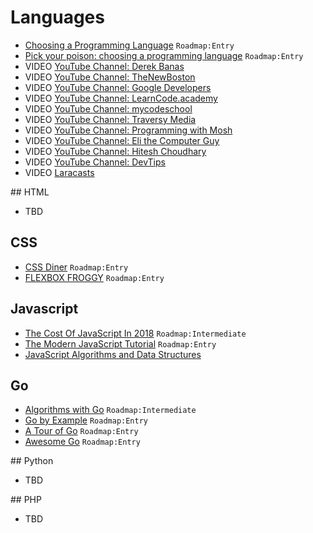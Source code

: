 # Languages

- [Choosing a Programming Language](<https://docs.microsoft.com/en-us/previous-versions/cc168615(v=msdn.10)>) `Roadmap:Entry`
- [Pick your poison: choosing a programming language](http://www.readme.lk/busting-bubbles-ten-popular-programming-languages/) `Roadmap:Entry`
- VIDEO [YouTube Channel: Derek Banas](https://www.youtube.com/user/derekbanas)
- VIDEO [YouTube Channel: TheNewBoston](https://www.youtube.com/user/thenewboston)
- VIDEO [YouTube Channel: Google Developers](https://www.youtube.com/user/GoogleDevelopers)
- VIDEO [YouTube Channel: LearnCode.academy](https://www.youtube.com/user/learncodeacademy)
- VIDEO [YouTube Channel: mycodeschool](https://www.youtube.com/user/mycodeschool)
- VIDEO [YouTube Channel: Traversy Media](https://www.youtube.com/user/TechGuyWeb/)
- VIDEO [YouTube Channel: Programming with Mosh](https://www.youtube.com/user/thenewboston)
- VIDEO [YouTube Channel: Eli the Computer Guy](https://www.youtube.com/user/elithecomputerguy)
- VIDEO [YouTube Channel: Hitesh Choudhary](https://www.youtube.com/user/hiteshitube)
- VIDEO [YouTube Channel: DevTips](https://www.youtube.com/user/DevTipsForDesigners)
- VIDEO [Laracasts](https://laracasts.com)

## HTML

- TBD

## CSS

- [CSS Diner](https://flukeout.github.io/) `Roadmap:Entry`
- [FLEXBOX FROGGY](https://flexboxfroggy.com/) `Roadmap:Entry`

## Javascript

- [The Cost Of JavaScript In 2018](https://medium.com/@addyosmani/the-cost-of-javascript-in-2018-7d8950fbb5d4) `Roadmap:Intermediate`
- [The Modern JavaScript Tutorial](https://javascript.info/) `Roadmap:Entry`
- [JavaScript Algorithms and Data Structures](https://github.com/trekhleb/javascript-algorithms)

## Go

- [Algorithms with Go](https://algorithmswithgo.com/) `Roadmap:Intermediate`
- [Go by Example](https://gobyexample.com/) `Roadmap:Entry`
- [A Tour of Go](https://tour.golang.org/) `Roadmap:Entry`
- [Awesome Go](https://github.com/avelino/awesome-go) `Roadmap:Entry`

## Python

- TBD

## PHP

- TBD
